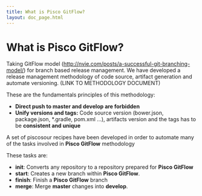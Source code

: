```yaml
---
title: What is Pisco GitFlow?
layout: doc_page.html
---
```


# What is **Pisco GitFlow**?

Taking GitFlow model (http://nvie.com/posts/a-successful-git-branching-model/) for branch based release management. We have developed a release management methodology of code source, artifact generation and automate versioning. (LINK TO METHODOLOGY DOCUMENT)

These are the fundamentals principles of this methodology:

 - **Direct push to master and develop are forbidden**
 - **Unify versions and tags:** Code source version (bower.json, package.json, \*.gradle, pom.xml ...), artifacts version and the tags has to be **consistent and unique**

A set of piscosour recipes have been developed in order to automate many of the tasks involved in **Pisco GitFlow** methodology

These tasks are:

 - **init**: Converts any repository to a repository prepared for **Pisco GitFlow**
 - **start**: Creates a new branch within **Pisco GitFlow**.
 - **finish**: Finish a **Pisco GitFlow** branch
 - **merge**: Merge **master** changes into **develop**.